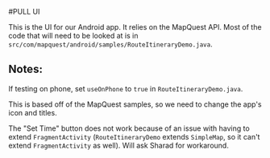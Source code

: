 #PULL UI

This is the UI for our Android app. It relies on the MapQuest API. Most of the code that will need to be looked at is in `src/com/mapquest/android/samples/RouteItineraryDemo.java`. 

## Notes:
If testing on phone, set `useOnPhone` to `true` in `RouteItineraryDemo.java`.

This is based off of the MapQuest samples, so we need to change the app's icon and titles. 

The "Set Time" button does not work because of an issue with having to extend `FragmentActivity` (`RouteItineraryDemo` extends `SimpleMap`, so it can't extend `FragmentActivity` as well). Will ask Sharad for workaround.
